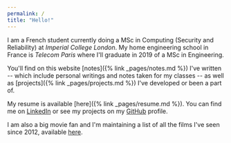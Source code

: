 ```yaml
---
permalink: /
title: "Hello!"
---
```


I am a French student currently doing a MSc in Computing (Security and Reliability) at *Imperial College London*. My home engineering school in France is *Telecom Paris* where I'll graduate in 2019 of a MSc in Engineering.

You'll find on this website [notes]({% link _pages/notes.md %}) I've written -- which include personal writings and notes taken for my classes -- as well as [projects]({% link _pages/projects.md %}) I've developed or been a part of.

My resume is available [here]({% link _pages/resume.md %}). You can find me on [LinkedIn](https://www.linkedin.com/in/olivier-roques) or see my projects on my [GitHub](https://github.com/ojroques) profile.

I am also a big movie fan and I'm maintaining a list of all the films I've seen since 2012, available [here](https://movies.oroques.dev).
